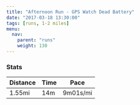 ```yaml
---
title: "Afternoon Run - GPS Watch Dead Battery"
date: "2017-03-18 13:30:00"
tags: [runs, 1-2 miles]
menu:
  nav:
    parent: "runs"
    weight: 130
---
```


### Stats

| Distance | Time | Pace |
|----------|------|------|
|1.55mi|14m|9m01s/mi|
